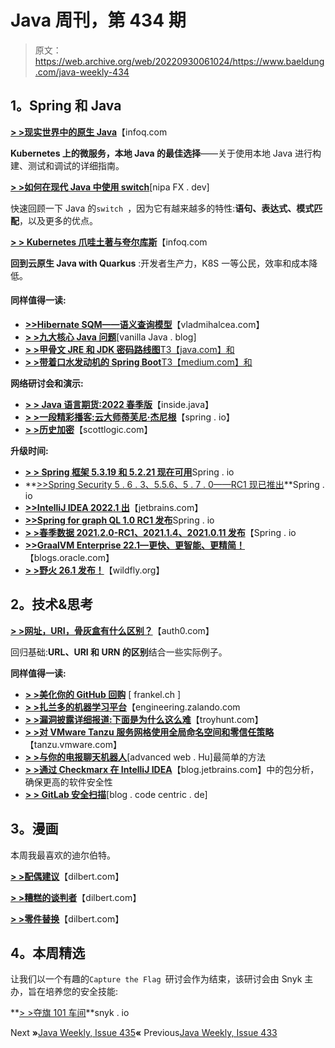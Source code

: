 # Java 周刊，第 434 期

> 原文：<https://web.archive.org/web/20220930061024/https://www.baeldung.com/java-weekly-434>

## 1。Spring 和 Java

**[> >现实世界中的原生 Java](https://web.archive.org/web/20220815045842/https://www.infoq.com/articles/native-java-real-world)**【infoq.com

**Kubernetes 上的微服务，本地 Java 的最佳选择**——关于使用本地 Java 进行构建、测试和调试的详细指南。

[**> >如何在现代 Java 中使用 switch**](https://web.archive.org/web/20220815045842/https://nipafx.dev/java-switch/)[nipa FX . dev]

快速回顾一下 Java 的`switch `，因为它有越来越多的特性:**语句、表达式、模式匹配**，以及更多的优点。

[**> > Kubernetes 爪哇土著与夸尔库斯**](https://web.archive.org/web/20220815045842/https://www.infoq.com/articles/native-java-quarkus/)【infoq.com

**回到云原生 Java with Quarkus** :开发者生产力，K8S 一等公民，效率和成本降低。

#### 同样值得一读:

*   **[>>Hibernate SQM——语义查询模型](https://web.archive.org/web/20220815045842/https://vladmihalcea.com/hibernate-sqm-semantic-query-model/)**【vladmihalcea.com】
*   [**> >九大核心 Java 问题**](https://web.archive.org/web/20220815045842/http://blog.vanillajava.blog/2022/04/nine-core-java-questions.html)[vanilla Java . blog]
*   [**> >甲骨文 JRE 和 JDK 密码路线图**T3【java.com】和](https://web.archive.org/web/20220815045842/https://www.java.com/en/jre-jdk-cryptoroadmap.html)
*   [**> >带着口水发动机的 Spring Boot**T3【medium.com】和](https://web.archive.org/web/20220815045842/https://medium.com/codex/spring-boot-with-drools-engine-7119774c559f)

**网络研讨会和演示:**

*   [**> > Java 语言期货:2022 春季版**](https://web.archive.org/web/20220815045842/https://inside.java/2022/04/19/odl-java-lang-futures-spring-2022/)【inside.java】
*   [**> >一段精彩播客:云大师蒂芙尼·杰尼根**](https://web.archive.org/web/20220815045842/https://spring.io/blog/2022/04/14/a-bootiful-podcast-cloud-guru-tiffany-jernigan)【spring . io】
*   [**> >历史加密**](https://web.archive.org/web/20220815045842/https://blog.scottlogic.com/2022/04/06/history-of-encryption.html)【scottlogic.com】

**升级时间:**

*   [**> > Spring 框架 5.3.19 和 5.2.21 现在可用**](https://web.archive.org/web/20220815045842/https://spring.io/blog/2022/04/13/spring-framework-5-3-19-and-5-2-21-available-now)Spring . io
*   **[>>Spring Security 5 . 6 . 3、5.5.6、](https://web.archive.org/web/20220815045842/https://spring.io/blog/2022/04/18/spring-security-5-6-3-and-5-5-6-available-now)[5 . 7 . 0——RC1 现已推出](https://web.archive.org/web/20220815045842/https://spring.io/blog/2022/04/18/spring-security-5-7-0-rc1-released)**Spring . io
*   [**>>IntelliJ IDEA 2022.1 出**](https://web.archive.org/web/20220815045842/https://blog.jetbrains.com/idea/2022/04/intellij-idea-2022-1/)【jetbrains.com】
*   [**>>Spring for graph QL 1.0 RC1 发布**](https://web.archive.org/web/20220815045842/https://spring.io/blog/2022/04/20/spring-for-graphql-1-0-rc1-released)Spring . io
*   [**> >春季数据 2021.2.0-RC1、2021.1.4、2021.0.11 发布**](https://web.archive.org/web/20220815045842/https://spring.io/blog/2022/04/19/spring-data-2021-2-0-rc1-2021-1-4-and-2021-0-11-released)【Spring . io
*   [**>>GraalVM Enterprise 22.1—更快、更智能、更精简！**](https://web.archive.org/web/20220815045842/https://blogs.oracle.com/java/post/graalvm-enterprise-221--faster-smarter-leaner)【blogs.oracle.com】
*   [**> >野火 26.1 发布！**](https://web.archive.org/web/20220815045842/https://www.wildfly.org//news/2022/04/14/WildFly261-Final-Released/)【wildfly.org】

## 2。技术&思考

**[> >网址，URI，骨灰盒有什么区别？](https://web.archive.org/web/20220815045842/https://auth0.com/blog/url-uri-urn-differences/)**【auth0.com】

回归基础:**URL、URI 和 URN 的区别**结合一些实际例子。

**同样值得一读:**

*   [**> >美化你的 GitHub 回购**](https://web.archive.org/web/20220815045842/https://blog.frankel.ch/beautify-github-repo/) [ frankel.ch ]
*   **[> >扎兰多的机器学习平台](https://web.archive.org/web/20220815045842/https://engineering.zalando.com/posts/2022/04/zalando-machine-learning-platform.html)**【engineering.zalando.com
*   [**> >漏洞披露详细报道:下面是为什么这么难**](https://web.archive.org/web/20220815045842/https://www.troyhunt.com/breach-disclosure-blow-by-blow-heres-why-its-so-hard/)【troyhunt.com】
*   [**> >对 VMware Tanzu 服务网格使用全局命名空间和零信任策略**](https://web.archive.org/web/20220815045842/https://tanzu.vmware.com/content/blog/using-global-namespaces-zero-trust-policies-vmware-tanzu-service-mesh)【tanzu.vmware.com】
*   **[> >与你的电报聊天机器人](https://web.archive.org/web/20220815045842/https://advancedweb.hu/the-easiest-way-to-set-up-a-chat-with-your-telegram-bot/)**[advanced web . Hu]最简单的方法
*   [**> >通过 Checkmarx 在 IntelliJ IDEA**](https://web.archive.org/web/20220815045842/https://blog.jetbrains.com/idea/2022/04/ensure-greater-software-security-with-package-analysis-by-checkmarx-in-intellij-idea/)【blog.jetbrains.com】中的包分析，确保更高的软件安全性
*   [**> > GitLab 安全扫描**](https://web.archive.org/web/20220815045842/https://blog.codecentric.de/en/2022/04/gitlab-security-scanning-part-2/)[blog . code centric . de]

## 3。漫画

本周我最喜欢的迪尔伯特。

[**> >配偶建议**](https://web.archive.org/web/20220815045842/https://dilbert.com/strip/2022-04-20)【dilbert.com】

[**> >糟糕的谈判者**](https://web.archive.org/web/20220815045842/https://dilbert.com/strip/2022-04-16)【dilbert.com】

[**> >零件替换**](https://web.archive.org/web/20220815045842/https://dilbert.com/strip/2022-04-15)【dilbert.com】

## 4。本周精选

让我们以一个有趣的`Capture the Flag `研讨会作为结束，该研讨会由 Snyk 主办，旨在培养您的安全技能:

**[> >夺旗 101 车间](/web/20220815045842/https://www.baeldung.com/snyk-ctf)**snyk . io

Next **»**[Java Weekly, Issue 435](/web/20220815045842/https://www.baeldung.com/java-weekly-435)**«** Previous[Java Weekly, Issue 433](/web/20220815045842/https://www.baeldung.com/java-weekly-433)